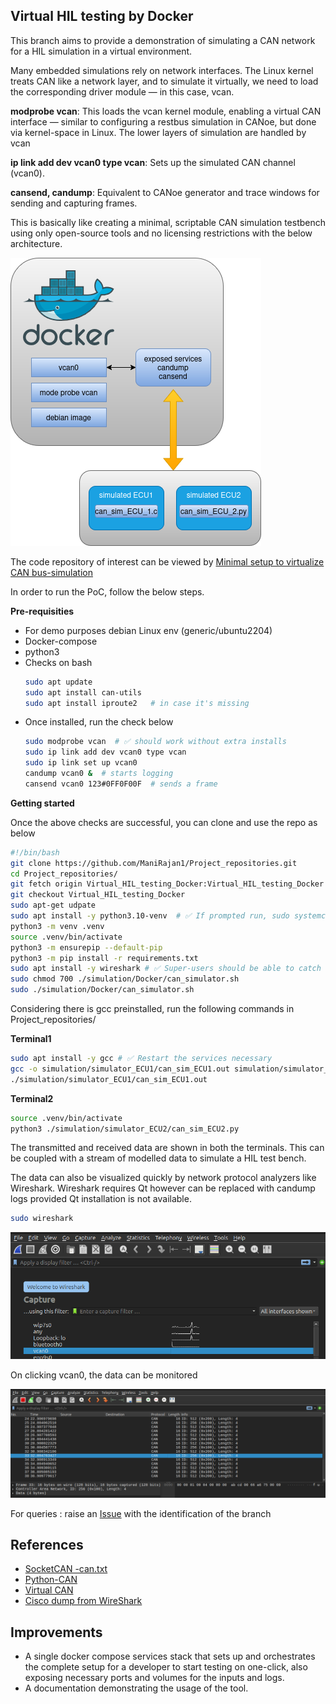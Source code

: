 ## Virtual HIL testing by Docker

This branch aims to provide a demonstration of simulating a CAN network for a HIL simulation in a virtual environment.

Many embedded simulations rely on network interfaces. The Linux kernel treats CAN like a network layer, and to simulate it virtually, we need to load the corresponding driver module — in this case, vcan.

**modprobe vcan**: This loads the vcan kernel module, enabling a virtual CAN interface — similar to configuring a restbus simulation in CANoe, but done via kernel-space in Linux. The lower layers of simulation are handled by vcan

**ip link add dev vcan0 type vcan**: Sets up the simulated CAN channel (vcan0).

**cansend, candump**: Equivalent to CANoe generator and trace windows for sending and capturing frames.

This is basically like creating a minimal, scriptable CAN simulation testbench using only open-source tools and no licensing restrictions with the below architecture.

![Image-Architecture](../images/Virtual_Hil_testing_docker.drawio.png)

The code repository of interest can be viewed by [Minimal setup to virtualize CAN bus-simulation](https://github.com/ManiRajan1/Project_repositories/tree/Virtual_HIL_testing_Docker)

In order to run the PoC, follow the below steps.

**Pre-requisities**
+ For demo purposes debian Linux env (generic/ubuntu2204)
+ Docker-compose
+ python3
+ Checks on bash
  ```bash
  sudo apt update
  sudo apt install can-utils
  sudo apt install iproute2   # in case it's missing
  ```
+ Once installed, run the check below
  ```bash
  sudo modprobe vcan  # ✅ should work without extra installs
  sudo ip link add dev vcan0 type vcan
  sudo ip link set up vcan0
  candump vcan0 &  # starts logging
  cansend vcan0 123#0FF0F00F  # sends a frame
  ```
**Getting started**

Once the above checks are successful, you can clone and use the repo as below

``` bash
#!/bin/bash
git clone https://github.com/ManiRajan1/Project_repositories.git
cd Project_repositories/
git fetch origin Virtual_HIL_testing_Docker:Virtual_HIL_testing_Docker
git checkout Virtual_HIL_testing_Docker
sudo apt-get udpate
sudo apt install -y python3.10-venv  # ✅ If prompted run, sudo systemctl restart networkd-dispatcher.service
python3 -m venv .venv
source .venv/bin/activate
python3 -m ensurepip --default-pip
python3 -m pip install -r requirements.txt
sudo apt install -y wireshark # ✅ Super-users should be able to catch the packets
sudo chmod 700 ./simulation/Docker/can_simulator.sh
sudo ./simulation/Docker/can_simulator.sh
``` 
Considering there is gcc preinstalled, run the following commands in Project_repositories/

**Terminal1** 
``` bash
sudo apt install -y gcc # ✅ Restart the services necessary
gcc -o simulation/simulator_ECU1/can_sim_ECU1.out simulation/simulator_ECU1/can_sim_ECU1.c
./simulation/simulator_ECU1/can_sim_ECU1.out 
```
**Terminal2**
``` bash
source .venv/bin/activate
python3 ./simulation/simulator_ECU2/can_sim_ECU2.py 
```

The transmitted and received data are shown in both the terminals. This can be coupled with a stream of modelled data to simulate a HIL test bench.

The data can also be visualized quickly by network protocol analyzers like Wireshark. Wireshark requires Qt however can be replaced with candump logs provided Qt installation is not available.

``` bash
sudo wireshark
```
![Wireshark Home](../images/Wireshark1.png)

On clicking vcan0, the data can be monitored

![Monitor](../images/Wireshark2.png)

For queries : raise an [Issue](https://github.com/ManiRajan1/Project_repositories/issues) with the identification of the branch 

## References
+ [SocketCAN -can.txt](https://www.kernel.org/doc/Documentation/networking/can.txt)
+ [Python-CAN](https://python-can.readthedocs.io/en/stable/bus.html)
+ [Virtual CAN](https://netmodule-linux.readthedocs.io/en/latest/howto/can.html)
+ [Cisco dump from WireShark](https://www.wireshark.org/docs/man-pages/ciscodump.html)

## Improvements
+ A single docker compose services stack that sets up and orchestrates the complete setup for a developer to start testing on one-click, also exposing necessary ports and volumes for the inputs and logs.
+ A documentation demonstrating the usage of the tool.

